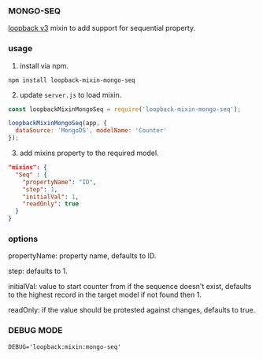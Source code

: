 ### MONGO-SEQ ###

[loopback v3](https://loopback.io/) mixin to add support for sequential property.

### usage ###

1. install via npm.

```shell
npm install loopback-mixin-mongo-seq
```

2. update `server.js` to load mixin.

```javascript
const loopbackMixinMongoSeq = require('loopback-mixin-mongo-seq');

loopbackMixinMongoSeq(app, {
  dataSource: 'MongoDS', modelName: 'Counter'
});
```

3. add mixins property to the required model.

```json
"mixins": {
  "Seq" : {
    "propertyName": "ID",
    "step": 1,
    "initialVal": 1,
    "readOnly": true
  }
}
```

### options ###

  propertyName: property name, defaults to ID.

  step: defaults to 1.

  initialVal: value to start counter from if the sequence doesn't exist, defaults to the highest record in the target model if not found then 1.

  readOnly: if the value should be protested against changes, defaults
    to true.

### DEBUG MODE ###

```
DEBUG='loopback:mixin:mongo-seq'
```
